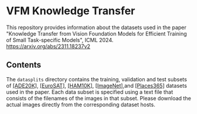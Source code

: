# VFM Knowledge Transfer

This repository provides information about the datasets used in the paper 
"Knowledge Transfer from Vision Foundation Models for Efficient Training of Small Task-specific Models", ICML 2024. 
https://arxiv.org/abs/2311.18237v2

## Contents

The `datasplits` directory contains the training, validation and test subsets of [[ADE20K]](https://groups.csail.mit.edu/vision/datasets/ADE20K/),
[[EuroSAT]](https://github.com/phelber/eurosat), [[HAM10K]](https://dataverse.harvard.edu/dataset.xhtml?persistentId=doi:10.7910/DVN/DBW86T),
[[ImageNet]](https://www.image-net.org),and [[Places365]](http://places.csail.mit.edu) datasets used in the paper. 
Each data subset is specified using a text file that consists of the filenames of the images in that subset. 
Please download the actual images directly from the corresponding dataset hosts.



   